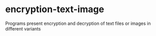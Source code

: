 # encryption-text-image
Programs present encryption and decryption of text files or images in different variants
